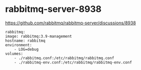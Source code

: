 # rabbitmq-server-8938
https://github.com/rabbitmq/rabbitmq-server/discussions/8938

```
rabbitmq:
image: rabbitmq:3.9-management
hostname: rabbitmq
environment:
    - LOG=debug
volumes:
    - ./rabbitmq.conf:/etc/rabbitmq/rabbitmq.conf
    - ./rabbitmq-env.conf:/etc/rabbitmq/rabbitmq-env.conf
```
